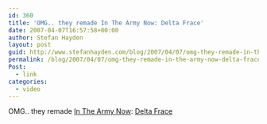 ```yaml
---
id: 360
title: 'OMG.. they remade In The Army Now: Delta Frace'
date: 2007-04-07T16:57:58+00:00
author: Stefan Hayden
layout: post
guid: http://www.stefanhayden.com/blog/2007/04/07/omg-they-remade-in-the-army-now-delta-frace/
permalink: /blog/2007/04/07/omg-they-remade-in-the-army-now-delta-frace/
Post:
  - link
categories:
  - video
---
```

<p>OMG.. they remade <a href="http://imdb.com/title/tt0110123/">In The Army Now</a>: <a href="http://www.apple.com/trailers/lions_gate/deltafarce/trailer1a/">Delta Frace</a>
</p>
